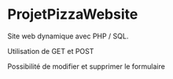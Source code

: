 # ProjetPizzaWebsite

Site web dynamique avec PHP / SQL.

Utilisation de GET et POST

Possibilité de modifier et supprimer le formulaire
